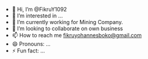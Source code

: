 - 👋 Hi, I’m @FikruY1092
- 👀 I’m interested in ...
- 🌱 I’m currently working for Mining Company.
- 💞️ I’m looking to collaborate on own business 
- 📫 How to reach me fikruyohannesboko@gmail.com
- 😄 Pronouns: ...
- ⚡ Fun fact: ...

<!---
FikruY1092/FikruY1092 is a ✨ special ✨ repository because its `README.md` (this file) appears on your GitHub profile.
You can click the Preview link to take a look at your changes.
--->
